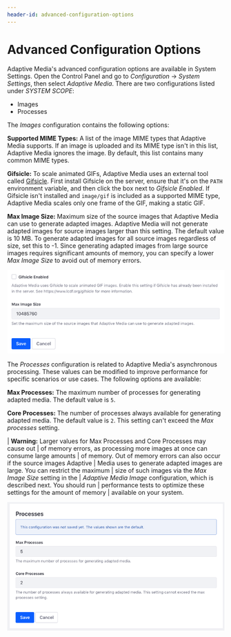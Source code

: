 ```yaml
---
header-id: advanced-configuration-options
---
```


# Advanced Configuration Options

Adaptive Media's advanced configuration options are available in System 
Settings. Open the Control Panel and go to *Configuration* &rarr; 
*System Settings*, then select *Adaptive Media*. There are two configurations 
listed under *SYSTEM SCOPE*: 

-   Images
-   Processes

The *Images* configuration contains the following options: 

**Supported MIME Types:** A list of the image MIME types that Adaptive Media 
supports. If an image is uploaded and its MIME type isn't in this list, Adaptive 
Media ignores the image. By default, this list contains many common MIME types. 

**Gifsicle:** To scale animated GIFs, Adaptive Media uses an external tool 
called 
[Gifsicle](https://www.lcdf.org/gifsicle/). 
First install Gifsicle on the server, ensure that it's on the `PATH` environment 
variable, and then click the box next to *Gifsicle Enabled*. If Gifsicle isn't 
installed and `image/gif` is included as a supported MIME type, Adaptive Media 
scales only one frame of the GIF, making a static GIF. 

**Max Image Size:** Maximum size of the source images that Adaptive Media can 
use to generate adapted images. Adaptive Media will not generate adapted images 
for source images larger than this setting. The default value is 10 MB. To 
generate adapted images for all source images regardless of size, set this to 
-1. Since generating adapted images from large source images requires 
significant amounts of memory, you can specify a lower *Max Image Size* to avoid 
out of memory errors. 

![Figure 1: You can configure Gifsicle and the maximum image size for Adaptive Media.](../../../images/adaptive-media-config-01.png)

The *Processes* configuration is related to Adaptive Media's asynchronous 
processing. These values can be modified to improve performance for specific 
scenarios or use cases. The following options are available: 

**Max Processes:** The maximum number of processes for generating adapted media. 
The default value is `5`. 

**Core Processes:** The number of processes always available for generating 
adapted media. The default value is `2`. This setting can't exceed the 
*Max processes* setting. 

| **Warning:** Larger values for Max Processes and Core Processes may cause out 
| of memory errors, as processing more images at once can consume large amounts 
| of memory. Out of memory errors can also occur if the source images Adaptive 
| Media uses to generate adapted images are large. You can restrict the maximum 
| size of such images via the *Max Image Size* setting in the 
| *Adaptive Media Image* configuration, which is described next. You should run 
| performance tests to optimize these settings for the amount of memory 
| available on your system. 

![Figure 2: You can also configure Adaptive Media's image processing resources.](../../../images/adaptive-media-config-02.png)
